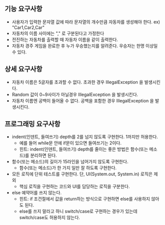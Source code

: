 ## 기능 요구사항

- 사용자가 입력한 문자열 값에 따라 문자열의 개수만큼 자동차를 생성해야 한다. ex) "Car1,Car2,Car"
- 자동차의 이름 사이에는 "," 로 구분된다고 가정한다
- 전진하는 자동차를 출력할 때 자동차 이름을 같이 출력한다.
- 자동차 경주 게임을 완료한 후 누가 우승했는지를 알려준다. 우승자는 한명 이상일 수 있다.

## 상세 요구사항
- 자동차 이름은 5글자를 초과할 수 없다. 초과한 경우 IllegalException 을 발생시킨다.
- Random 값이 0~9사이가 아닐경우 IllegalException 을 발생시킨다.
- 자동차 이름엔 공백이 들어올 수 없다. 공백을 포함한 경우 IllegalException 을 발생시킨다.


## 프로그래밍 요구사항
- indent(인덴트, 들여쓰기) depth를 2를 넘지 않도록 구현한다. 1까지만 허용한다. 
  - 예를 들어 while문 안에 if문이 있으면 들여쓰기는 2이다.
  - 힌트: indent(인덴트, 들여쓰기) depth를 줄이는 좋은 방법은 함수(또는 메소드)를 분리하면 된다.
- 함수(또는 메소드)의 길이가 15라인을 넘어가지 않도록 구현한다.
  - 함수(또는 메소드)가 한 가지 일만 잘 하도록 구현한다.
- 모든 로직에 단위 테스트를 구현한다. 단, UI(System.out, System.in) 로직은 제외
  - 핵심 로직을 구현하는 코드와 UI를 담당하는 로직을 구분한다.
- else 예약어를 쓰지 않는다.
  - 힌트: if 조건절에서 값을 return하는 방식으로 구현하면 else를 사용하지 않아도 된다.
  - else를 쓰지 말라고 하니 switch/case로 구현하는 경우가 있는데 switch/case도 허용하지 않는다.
